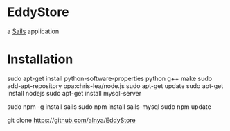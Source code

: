 # EddyStore

a [Sails](http://sailsjs.org) application

# Installation

sudo apt-get install python-software-properties python g++ make
sudo add-apt-repository ppa:chris-lea/node.js
sudo apt-get update
sudo apt-get install nodejs
sudo apt-get install mysql-server

sudo npm -g install sails
sudo npm install sails-mysql
sudo npm update

git clone https://github.com/alnya/EddyStore
